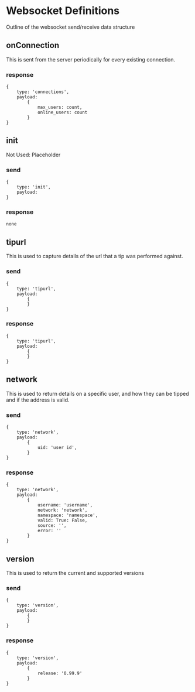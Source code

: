 # Websocket Definitions

Outline of the websocket send/receive data structure

## onConnection
This is sent from the server periodically for every existing connection.
### response
    {
        type: 'connections',
        payload: 
            {
                max_users: count,
                online_users: count
            }
    }
## init
Not Used: Placeholder
### send
    {
        type: 'init',
        payload:
    }
    
### response
    none
    
## tipurl
This is used to capture details of the url that a tip was performed against.
### send
    {
        type: 'tipurl',
        payload: 
            {
            }
    }
    
### response
    {
        type: 'tipurl',
        payload: 
            {
            }
    }

## network
This is used to return details on a specific user, and how they can be tipped and if the address is valid.
### send
    {
        type: 'network',
        payload: 
            {
                uid: 'user id',
            }
    }
    
### response
    {
        type: 'network',
        payload: 
            {
                username: 'username',
                network: 'network',
                namespace: 'namespace',
                valid: True: False,
                source: '',
                error: ''
            }
    }
    
## version
This is used to return the current and supported versions
### send
    {
        type: 'version',
        payload: 
            {
            }
    }
    
### response
    {
        type: 'version',
        payload: 
            {
                release: '0.99.9'
            }
    }